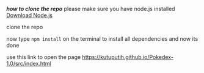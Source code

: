 **_how to clone the repo_**
please make sure you have node.js installed
[Download Node.js](https://nodejs.org/en/download)

clone the repo

now type `npm install` on the terminal to install all dependencies
and now its done

use this link to open the page
https://kutuputih.github.io/Pokedex-1.0/src/index.html
